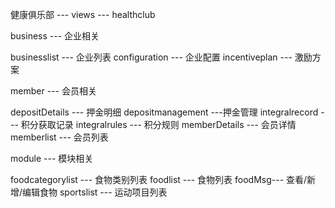 健康俱乐部  ---  views --- healthclub

business  --- 企业相关

businesslist --- 企业列表
configuration --- 企业配置
incentiveplan --- 激励方案

member  --- 会员相关

depositDetails --- 押金明细
depositmanagement ---押金管理
integralrecord --- 积分获取记录
integralrules --- 积分规则
memberDetails --- 会员详情
memberlist --- 会员列表

module --- 模块相关

foodcategorylist --- 食物类别列表
foodlist --- 食物列表
foodMsg--- 查看/新增/编辑食物
sportslist --- 运动项目列表